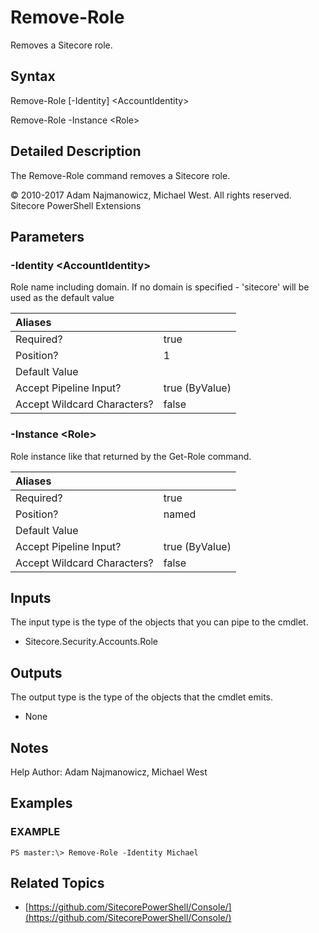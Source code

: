 # Remove-Role

Removes a Sitecore role.

## Syntax

Remove-Role \[-Identity\] &lt;AccountIdentity&gt;

Remove-Role -Instance &lt;Role&gt;

## Detailed Description

The Remove-Role command removes a Sitecore role.

© 2010-2017 Adam Najmanowicz, Michael West. All rights reserved. Sitecore PowerShell Extensions

## Parameters

### -Identity  &lt;AccountIdentity&gt;

Role name including domain. If no domain is specified - 'sitecore' will be used as the default value

| Aliases |  |
| :--- | :--- |
| Required? | true |
| Position? | 1 |
| Default Value |  |
| Accept Pipeline Input? | true \(ByValue\) |
| Accept Wildcard Characters? | false |

### -Instance  &lt;Role&gt;

Role instance like that returned by the Get-Role command.

| Aliases |  |
| :--- | :--- |
| Required? | true |
| Position? | named |
| Default Value |  |
| Accept Pipeline Input? | true \(ByValue\) |
| Accept Wildcard Characters? | false |

## Inputs

The input type is the type of the objects that you can pipe to the cmdlet.

* Sitecore.Security.Accounts.Role 

## Outputs

The output type is the type of the objects that the cmdlet emits.

* None 

## Notes

Help Author: Adam Najmanowicz, Michael West

## Examples

### EXAMPLE

```text
PS master:\> Remove-Role -Identity Michael
```

## Related Topics

* [https://github.com/SitecorePowerShell/Console/](https://github.com/SitecorePowerShell/Console/) 


